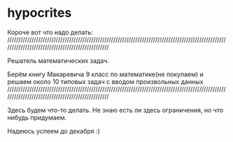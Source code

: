 # hypocrites
Короче вот что надо делать:
/////////////////////////////////////////////////////////////////////////////////////////////////////////////////////////////////////////////////

Решатель математических задач. 

Берём книгу Макаревича 9 класс по математике(не покупаем) и решаем около 10 типовых задач с вводом произвольных данных
/////////////////////////////////////////////////////////////////////////////////////////////////////////////////////////////////////////////////

Здесь будем что-то делать. Не знаю есть ли здесь ограничения, но что нибудь придумаем.

Надеюсь успеем до декабря :)
